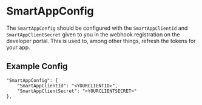 # SmartAppConfig

The ```SmartAppConfig``` should be configured with the ```SmartAppClientId``` and ```SmartAppClientSecret``` given to you in the webhook registration on the developer portal.  This is used to, among other things, refresh the tokens for your app.

## Example Config

```
"SmartAppConfig": {
    "SmartAppClientId": "<YOURCLIENTID>",
    "SmartAppClientSecret": "<YOURCLIENTSECRET>"
},
```
